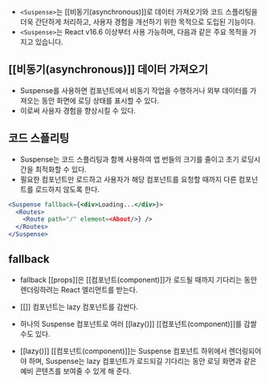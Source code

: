 - `<Suspense>`는 [[비동기(asynchronous)]]로 데이터 가져오기와 코드 스플리팅을 더욱 간단하게 처리하고, 사용자 경험을 개선하기 위한 목적으로 도입된 기능이다. 
- `<Suspense>`는 React v16.6 이상부터 사용 가능하며, 다음과 같은 주요 목적을 가지고 있습니다.

## [[비동기(asynchronous)]] 데이터 가져오기

- Suspense를 사용하면 컴포넌트에서 비동기 작업을 수행하거나 외부 데이터를 가져오는 동안 화면에 로딩 상태를 표시할 수 있다.
- 이로써 사용자 경험을 향상시킬 수 있다.

## 코드 스플리팅

- Suspense는 코드 스플리팅과 함께 사용하여 앱 번들의 크기를 줄이고 초기 로딩시간을 최적화할 수 있다.
- 필요한 컴포넌트만 로드하고 사용자가 해당 컴포넌트를 요청할 때까지 다른 컴포넌트를 로드하지 않도록 한다.

```jsx
<Suspense fallback={<div>Loading...</div>}>
  <Routes>
    <Route path="/" element=<About/>} />
  </Routes>
</Suspense>
```

## fallback

- fallback [[props]]은 [[컴포넌트(component)]]가 로드될 때까지 기다리는 동안 렌더링하려는 React 엘리먼트를 받는다.

- [[<Suspense>]] 컴포넌트는 lazy 컴포넌트를 감싼다.
- 하나의 Suspense 컴포넌트로 여러 [[lazy()]] [[컴포넌트(component)]]를 감쌀 수도 있다.
- [[lazy()]] [[컴포넌트(component)]]는 Suspense 컴포넌트 하위에서 렌더링되어야 하며, Suspense는 lazy 컴포넌트가 로드되길 기다리는 동안 로딩 화면과 같은 예비 콘텐츠를 보여줄 수 있게 해 준다.